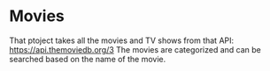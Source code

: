 # Movies

That ptoject takes all the movies and TV shows from that API: https://api.themoviedb.org/3
The movies are categorized and can be searched based on the name of the movie.
